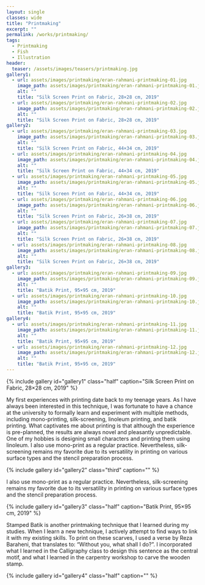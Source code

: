 ```yaml
---
layout: single
classes: wide
title: "Printmaking"
excerpt: ""
permalink: /works/printmaking/
tags:
  - Printmaking
  - Fish
  - Illustration
header:
  teaser: /assets/images/teasers/printmaking.jpg 
gallery1:
  - url: assets/images/printmaking/eran-rahmani-printmaking-01.jpg
    image_path: assets/images/printmaking/eran-rahmani-printmaking-01.jpg
    alt: ""
    title: "Silk Screen Print on Fabric, 28×28 cm, 2019"
  - url: assets/images/printmaking/eran-rahmani-printmaking-02.jpg
    image_path: assets/images/printmaking/eran-rahmani-printmaking-02.jpg
    alt: ""
    title: "Silk Screen Print on Fabric, 28×28 cm, 2019"
gallery2:
  - url: assets/images/printmaking/eran-rahmani-printmaking-03.jpg
    image_path: assets/images/printmaking/eran-rahmani-printmaking-03.jpg
    alt: ""
    title: "Silk Screen Print on Fabric, 44×34 cm, 2019"
  - url: assets/images/printmaking/eran-rahmani-printmaking-04.jpg
    image_path: assets/images/printmaking/eran-rahmani-printmaking-04.jpg
    alt: ""
    title: "Silk Screen Print on Fabric, 44×34 cm, 2019"
  - url: assets/images/printmaking/eran-rahmani-printmaking-05.jpg
    image_path: assets/images/printmaking/eran-rahmani-printmaking-05.jpg
    alt: ""
    title: "Silk Screen Print on Fabric, 44×34 cm, 2019"
  - url: assets/images/printmaking/eran-rahmani-printmaking-06.jpg
    image_path: assets/images/printmaking/eran-rahmani-printmaking-06.jpg
    alt: ""
    title: "Silk Screen Print on Fabric, 26×38 cm, 2019"
  - url: assets/images/printmaking/eran-rahmani-printmaking-07.jpg
    image_path: assets/images/printmaking/eran-rahmani-printmaking-07.jpg
    alt: ""
    title: "Silk Screen Print on Fabric, 26×38 cm, 2019"
  - url: assets/images/printmaking/eran-rahmani-printmaking-08.jpg
    image_path: assets/images/printmaking/eran-rahmani-printmaking-08.jpg
    alt: ""
    title: "Silk Screen Print on Fabric, 26×38 cm, 2019"
gallery3:
  - url: assets/images/printmaking/eran-rahmani-printmaking-09.jpg
    image_path: assets/images/printmaking/eran-rahmani-printmaking-09.jpg
    alt: ""
    title: "Batik Print, 95×95 cm, 2019"
  - url: assets/images/printmaking/eran-rahmani-printmaking-10.jpg
    image_path: assets/images/printmaking/eran-rahmani-printmaking-10.jpg
    alt: ""
    title: "Batik Print, 95×95 cm, 2019"
gallery4:
  - url: assets/images/printmaking/eran-rahmani-printmaking-11.jpg
    image_path: assets/images/printmaking/eran-rahmani-printmaking-11.jpg
    alt: ""
    title: "Batik Print, 95×95 cm, 2019"
  - url: assets/images/printmaking/eran-rahmani-printmaking-12.jpg
    image_path: assets/images/printmaking/eran-rahmani-printmaking-12.jpg
    alt: ""
    title: "Batik Print, 95×95 cm, 2019"
---
```


{% include gallery id="gallery1" class="half" caption="Silk Screen Print on Fabric, 28×28 cm, 2019" %}

My first experiences with printing date back to my teenage years. As I have always been interested in this technique, I was fortunate to have a chance at the university to formally learn and experiment with multiple methods, including mono-printing, silk-screening, linoleum printing, and batik printing. What captivates me about printing is that although the experience is pre-planned, the results are always novel and pleasantly unpredictable. One of my hobbies is designing small characters and printing them using linoleum. I also use mono-print as a regular practice. Nevertheless, silk-screening remains my favorite due to its versatility in printing on various surface types and the stencil preparation process. 

{% include gallery id="gallery2" class="third" caption="" %}

I also use mono-print as a regular practice. Nevertheless, silk-screening remains my favorite due to its versatility in printing on various surface types and the stencil preparation process. 

{% include gallery id="gallery3" class="half" caption="Batik Print, 95×95 cm, 2019" %}

Stamped Batik is another printmaking technique that I learned during my studies. When I learn a new technique, I actively attempt to find ways to link it with my existing skills. To print on these scarves, I used a verse by Reza Baraheni, that translates to: “Without you, what shall I do?”. I incorporated what I learned in the Calligraphy class to design this sentence as the central motif, and what I learned in the carpentry workshop to carve the wooden stamp. 

{% include gallery id="gallery4" class="half" caption="" %}
